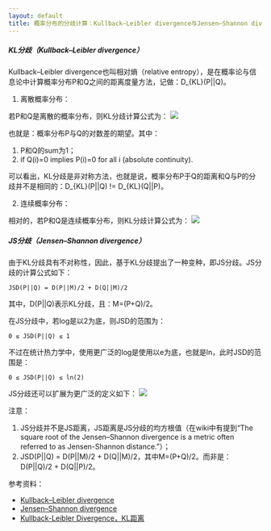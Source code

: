 ```yaml
---
layout: default
title: 概率分布的分歧计算：Kullback–Leibler divergence与Jensen–Shannon divergence
---
```

##### KL分歧（Kullback–Leibler divergence） 

Kullback–Leibler divergence也叫相对熵（relative entropy），是在概率论与信息论中计算概率分布P和Q之间的距离度量方法，记做：D_{KL}(P||Q)。

1. 离散概率分布：

若P和Q是离散的概率分布，则KL分歧计算公式为：
<img src="http://upload.wikimedia.org/math/8/7/7/8770ad83aa7cc87d2ad9f5ca2579bea5.png">

也就是：概率分布P与Q的对数差的期望。其中：

1. P和Q的sum为1；
2. if Q(i)=0 implies P(i)=0 for all i (absolute continuity). 

可以看出，KL分歧是非对称方法，也就是说，概率分布P于Q的距离和Q与P的分歧并不是相同的：D_{KL}(P||Q) \!= D_{KL}(Q||P)。

2. 连续概率分布：

相对的，若P和Q是连续概率分布，则KL分歧计算公式为：
<img src="http://upload.wikimedia.org/math/5/c/3/5c32153f8aa758f4701b277f3d079adf.png">


##### JS分歧（Jensen–Shannon divergence） 

由于KL分歧具有不对称性，因此，基于KL分歧提出了一种变种，即JS分歧。JS分歧的计算公式如下：

	JSD(P||Q) = D(P||M)/2 + D(Q||M)/2

其中，D(P||Q)表示KL分歧，且：M=(P+Q)/2。

在JS分歧中，若log是以2为底，则JSD的范围为：
	
	0 ≤ JSD(P||Q) ≤ 1

不过在统计热力学中，使用更广泛的log是使用以e为底，也就是ln，此时JSD的范围是：

	0 ≤ JSD(P||Q) ≤ ln(2)

JS分歧还可以扩展为更广泛的定义如下：
<img src="http://upload.wikimedia.org/math/c/0/a/c0ab691b6d1e86f4786dc7f599679886.png">

注意：

1. JS分歧并不是JS距离，JS距离是JS分歧的均方根值（在wiki中有提到“The square root of the Jensen–Shannon divergence is a metric often referred to as Jensen-Shannon distance.”）；
2. JSD(P||Q) = D(P||M)/2 + D(Q||M)/2，其中M=(P+Q)/2。而非是：D(P||Q)/2 + D(Q||P)/2。

参考资料：
* [Kullback–Leibler divergence](http://en.wikipedia.org/wiki/Kullback%E2%80%93Leibler_divergence)
* [Jensen–Shannon divergence](http://en.wikipedia.org/wiki/Jensen%E2%80%93Shannon_divergence)
* [Kullback-Leibler Divergence，KL距离](http://blog.csdn.net/pirage/article/details/8902832)